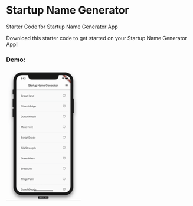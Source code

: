 # Startup Name Generator

Starter Code for Startup Name Generator App

Download this starter code to get started on your Startup Name Generator App!

### Demo:
<img width="40%" src="https://github.com/rebeccacxy/flutter-curriculum/blob/main/startup-name-generator-part1/startupnamegenerator%20demo.gif"></img>
